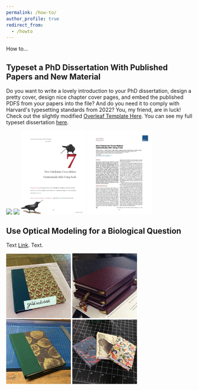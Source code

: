 ```yaml
---
permalink: /how-to/
author_profile: true
redirect_from:
  - /howto
---
```


How to...

## Typeset a PhD Dissertation With Published Papers and New Material

Do you want to write a lovely introduction to your PhD dissertation, design a pretty cover, design nice chapter cover pages, and embed the published PDFS from your papers into the file? And do you need it to comply with Harvard's typesetting standards from 2022? You, my friend, are in luck! Check out the slightly modified [Overleaf Template Here](https://github.com/ReallyMcCoy/McCoy_PhD_Dissertation/tree/main). You can see my full typeset dissertation [here](https://www.codymccoy.com/files/McCoy_Dissertation_Illustrations_FINAL.pdf).

<p float="left">
  <img src="/images/Dissertation_cover.jpg" width ="175" />
  <img src="/images/Dissertation_0.jpg" width ="175" /> 
  <img src="/images/Dissertation_7.jpg" width ="175" />
  <img src="/images/Dissertation_7A.jpg" width ="175" />
</p>

## Use Optical Modeling for a Biological Question

Text [Link](https://www.instagram.com/bowarrowpress). Text. 

<p float="left">
  <img src="/images/Book_2.jpg" width ="175" />
  <img src="/images/Book_1.jpg" width ="175" /> 
  <img src="/images/Book_3.jpg" width ="175" />
  <img src="/images/Book_4.jpg" width ="175" />
</p>
